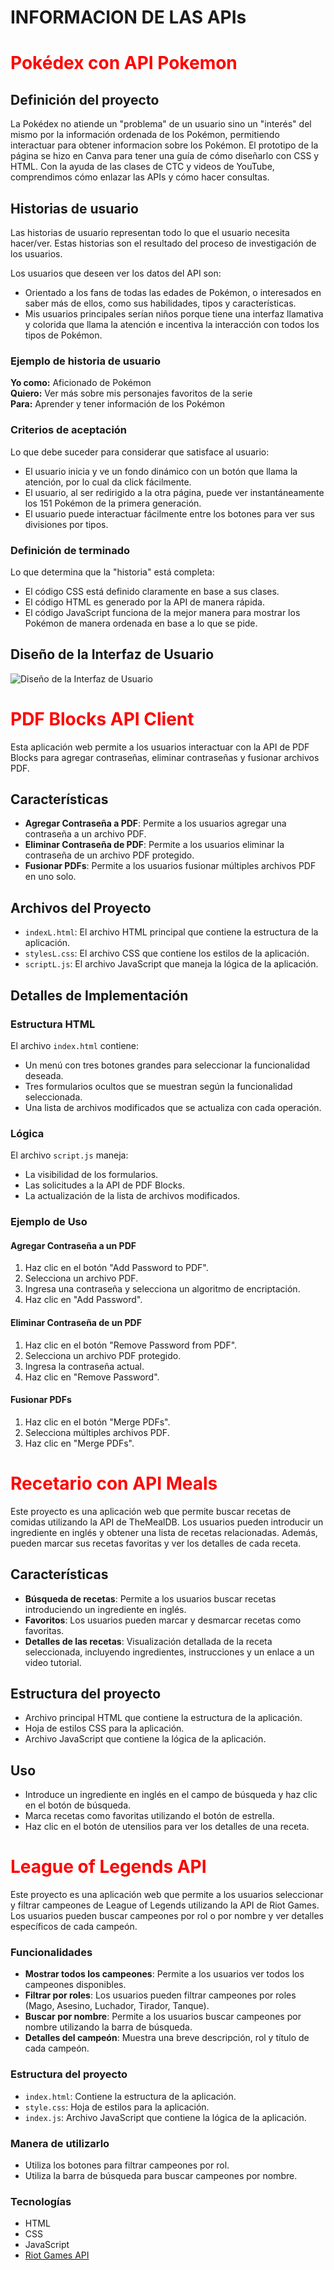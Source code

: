 # INFORMACION DE LAS APIs

# <span style="color: red;">Pokédex con API Pokemon </span> 

## Definición del proyecto
La Pokédex no atiende un "problema" de un usuario sino un "interés" del mismo por la información ordenada de los Pokémon, permitiendo interactuar para obtener informacion sobre los Pokémon. El prototipo de la página se hizo en Canva para tener una guía de cómo diseñarlo con CSS y HTML. Con la ayuda de las clases de CTC y videos de YouTube, comprendimos cómo enlazar las APIs y cómo hacer consultas. 

## Historias de usuario
Las historias de usuario representan todo lo que el usuario necesita hacer/ver. Estas historias son el resultado del proceso de investigación de los usuarios. 


Los usuarios que deseen ver los datos del API son:

- Orientado a los fans de todas las edades de Pokémon, o interesados en saber más de ellos, como sus habilidades, tipos y características.
- Mis usuarios principales serían niños porque tiene una interfaz llamativa y colorida que llama la atención e incentiva la interacción con todos los tipos de Pokémon.

### Ejemplo de historia de usuario
**Yo como:** Aficionado de Pokémon  
**Quiero:** Ver más sobre mis personajes favoritos de la serie  
**Para:** Aprender y tener información de los Pokémon

### Criterios de aceptación
Lo que debe suceder para considerar que satisface al usuario:

- El usuario inicia y ve un fondo dinámico con un botón que llama la atención, por lo cual da click fácilmente.
- El usuario, al ser redirigido a la otra página, puede ver instantáneamente los 151 Pokémon de la primera generación.
- El usuario puede interactuar fácilmente entre los botones para ver sus divisiones por tipos.

### Definición de terminado
Lo que determina que la "historia" está completa:

- El código CSS está definido claramente en base a sus clases.
- El código HTML es generado por la API de manera rápida.
- El código JavaScript funciona de la mejor manera para mostrar los Pokémon de manera ordenada en base a lo que se pide.

## Diseño de la Interfaz de Usuario
![Diseño de la Interfaz de Usuario](https://github.com/jezabel7/ProyectoAPI/blob/main/API%20Jezabel/assetsJ/filesJ/Pokedex.jpg)

# <span style="color: red;">PDF Blocks API Client</span>

Esta aplicación web permite a los usuarios interactuar con la API de PDF Blocks para agregar contraseñas, eliminar contraseñas y fusionar archivos PDF. 

## Características

- **Agregar Contraseña a PDF**: Permite a los usuarios agregar una contraseña a un archivo PDF.
- **Eliminar Contraseña de PDF**: Permite a los usuarios eliminar la contraseña de un archivo PDF protegido.
- **Fusionar PDFs**: Permite a los usuarios fusionar múltiples archivos PDF en uno solo.


## Archivos del Proyecto

- `indexL.html`: El archivo HTML principal que contiene la estructura de la aplicación.
- `stylesL.css`: El archivo CSS que contiene los estilos de la aplicación.
- `scriptL.js`: El archivo JavaScript que maneja la lógica de la aplicación.


## Detalles de Implementación

### Estructura HTML

El archivo `index.html` contiene:

- Un menú con tres botones grandes para seleccionar la funcionalidad deseada.
- Tres formularios ocultos que se muestran según la funcionalidad seleccionada.
- Una lista de archivos modificados que se actualiza con cada operación.


### Lógica 

El archivo `script.js` maneja:

- La visibilidad de los formularios.
- Las solicitudes a la API de PDF Blocks.
- La actualización de la lista de archivos modificados.

### Ejemplo de Uso

#### Agregar Contraseña a un PDF

1. Haz clic en el botón "Add Password to PDF".
2. Selecciona un archivo PDF.
3. Ingresa una contraseña y selecciona un algoritmo de encriptación.
4. Haz clic en "Add Password".

#### Eliminar Contraseña de un PDF

1. Haz clic en el botón "Remove Password from PDF".
2. Selecciona un archivo PDF protegido.
3. Ingresa la contraseña actual.
4. Haz clic en "Remove Password".

#### Fusionar PDFs

1. Haz clic en el botón "Merge PDFs".
2. Selecciona múltiples archivos PDF.
3. Haz clic en "Merge PDFs".

# <span style="color: red;">Recetario con API Meals</span>
Este proyecto es una aplicación web que permite buscar recetas de comidas utilizando la API de TheMealDB. Los usuarios pueden introducir un ingrediente en inglés y obtener una lista de recetas relacionadas. Además, pueden marcar sus recetas favoritas y ver los detalles de cada receta.

## Características

- **Búsqueda de recetas**: Permite a los usuarios buscar recetas introduciendo un ingrediente en inglés.
- **Favoritos**: Los usuarios pueden marcar y desmarcar recetas como favoritas.
- **Detalles de las recetas**: Visualización detallada de la receta seleccionada, incluyendo ingredientes, instrucciones y un enlace a un video tutorial.

## Estructura del proyecto

- Archivo principal HTML que contiene la estructura de la aplicación.
- Hoja de estilos CSS para la aplicación.
- Archivo JavaScript que contiene la lógica de la aplicación.

## Uso

- Introduce un ingrediente en inglés en el campo de búsqueda y haz clic en el botón de búsqueda.
- Marca recetas como favoritas utilizando el botón de estrella.
- Haz clic en el botón de utensilios para ver los detalles de una receta.

# <span style="color: red;">League of Legends API</span>

Este proyecto es una aplicación web que permite a los usuarios seleccionar y filtrar campeones de League of Legends utilizando la API de Riot Games. Los usuarios pueden buscar campeones por rol o por nombre y ver detalles específicos de cada campeón.

### Funcionalidades

- **Mostrar todos los campeones**: Permite a los usuarios ver todos los campeones disponibles.
- **Filtrar por roles**: Los usuarios pueden filtrar campeones por roles (Mago, Asesino, Luchador, Tirador, Tanque).
- **Buscar por nombre**: Permite a los usuarios buscar campeones por nombre utilizando la barra de búsqueda.
- **Detalles del campeón**: Muestra una breve descripción, rol y título de cada campeón.

### Estructura del proyecto

- `index.html`: Contiene la estructura de la aplicación.
- `style.css`: Hoja de estilos para la aplicación.
- `index.js`: Archivo JavaScript que contiene la lógica de la aplicación.

### Manera de utilizarlo

- Utiliza los botones para filtrar campeones por rol.
- Utiliza la barra de búsqueda para buscar campeones por nombre.

### Tecnologías

- HTML
- CSS
- JavaScript
- [Riot Games API](https://developer.riotgames.com/)
